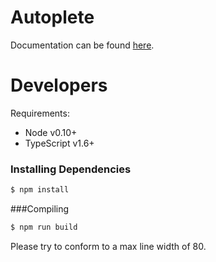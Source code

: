 # Autoplete
Documentation can be found
[here](https://docs.matthin.com/autoplete/current/index.html).

# Developers
Requirements:
* Node v0.10+
* TypeScript v1.6+

### Installing Dependencies
```bash
$ npm install
```

###Compiling
```bash
$ npm run build
```

Please try to conform to a max line width of 80.

